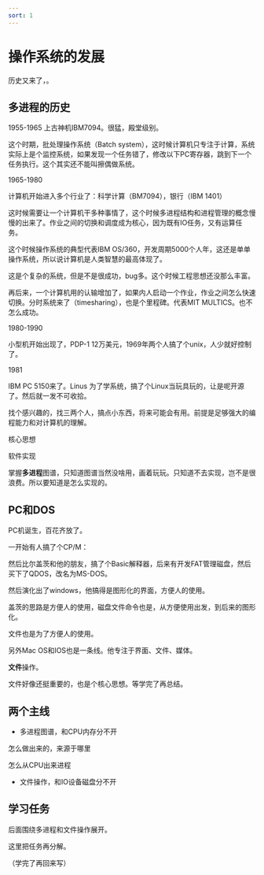 ```yaml
---
sort: 1
---
```

# 操作系统的发展

历史又来了，。

## 多进程的历史

1955-1965 上古神机IBM7094。很猛，殿堂级别。

这个时期，批处理操作系统（Batch system），这时候计算机只专注于计算，系统实际上是个监控系统，如果发现一个任务错了，修改以下PC寄存器，跳到下一个任务执行。这个其实还不能叫擦偶做系统。


1965-1980 

计算机开始进入多个行业了：科学计算（BM7094），银行（IBM 1401）

这时候需要让一个计算机干多种事情了，这个时候多进程结构和进程管理的概念慢慢的出来了。作业之间的切换和调度成为核心，因为既有IO任务，又有运算任务。

这个时候操作系统的典型代表IBM OS/360，开发周期5000个人年，这还是单单操作系统，所以说计算机是人类智慧的最高体现了。

这是个复杂的系统，但是不是很成功，bug多。这个时候工程思想还没那么丰富。


再后来，一个计算机用的认输增加了，如果内人启动一个作业，作业之间怎么快速切换。分时系统来了（timesharing），也是个里程碑。代表MIT MULTICS。也不怎么成功。


1980-1990

小型机开始出现了，PDP-1 12万美元，1969年两个人搞了个unix，人少就好控制了。

1981

IBM PC 5150来了。Linus 为了学系统，搞了个Linux当玩具玩的，让是呢开源了。然后就一发不可收拾。

找个感兴趣的，找三两个人，搞点小东西，将来可能会有用。前提是足够强大的编程能力和对计算机的理解。



核心思想

软件实现

掌握**多进程**图谱，只知道图谱当然没啥用，画着玩玩。只知道不去实现，岂不是很浪费。所以要知道是怎么实现的。



## PC和DOS

PC机诞生，百花齐放了。

一开始有人搞了个CP/M：

然后比尔盖茨和他的朋友，搞了个Basic解释器，后来有开发FAT管理磁盘，然后买下了QDOS，改名为MS-DOS。

然后演化出了windows，他搞得是图形化的界面，方便人的使用。


盖茨的思路是方便人的使用，磁盘文件命令也是，从方便使用出发，到后来的图形化。

文件也是为了方便人的使用。


另外Mac OS和IOS也是一条线。他专注于界面、文件、媒体。

**文件**操作。

文件好像还挺重要的，也是个核心思想。等学完了再总结。


## 两个主线

- 多进程图谱，和CPU内存分不开

怎么做出来的，来源于哪里

怎么从CPU出来进程


- 文件操作，和IO设备磁盘分不开




## 学习任务

后面围绕多进程和文件操作展开。

这里把任务再分解。


（学完了再回来写）

